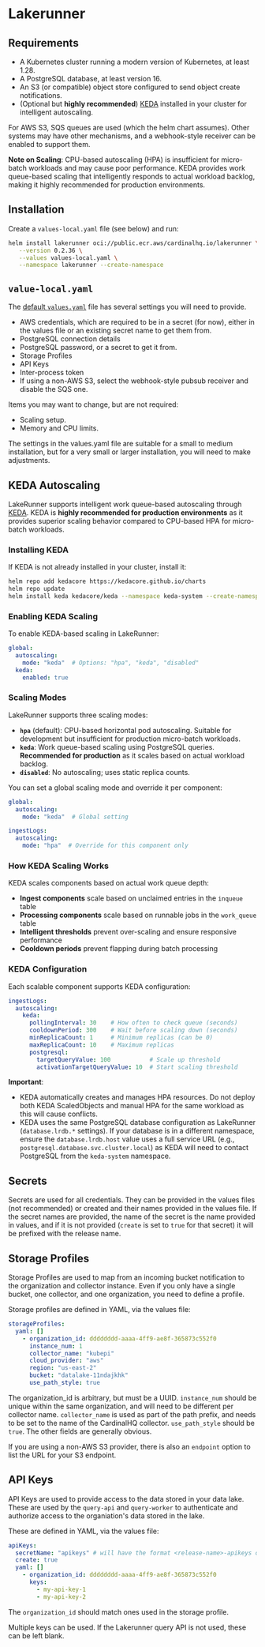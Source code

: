 # Lakerunner

## Requirements

* A Kubernetes cluster running a modern version of Kubernetes, at least 1.28.
* A PostgreSQL database, at least version 16.
* An S3 (or compatible) object store configured to send object create notifications.
* (Optional but **highly recommended**) [KEDA](https://keda.sh/) installed in your cluster for intelligent autoscaling.

For AWS S3, SQS queues are used (which the helm chart assumes).  Other systems may have
other mechanisms, and a webhook-style receiver can be enabled to support them.

**Note on Scaling**: CPU-based autoscaling (HPA) is insufficient for micro-batch workloads and may cause poor performance. KEDA provides work queue-based scaling that intelligently responds to actual workload backlog, making it highly recommended for production environments.

## Installation

Create a `values-local.yaml` file (see below) and run:

```sh
helm install lakerunner oci://public.ecr.aws/cardinalhq.io/lakerunner \
   --version 0.2.36 \
   --values values-local.yaml \
   --namespace lakerunner --create-namespace
```

## `value-local.yaml`

The [default `values.yaml`](https://github.com/cardinalhq/charts/blob/main/lakerunner/values.yaml) file has several settings you will need to provide.

* AWS credentials, which are required to be in a secret (for now), either in the values file or an existing secret name to get them from.
* PostgreSQL connection details
* PostgreSQL password, or a secret to get it from.
* Storage Profiles
* API Keys
* Inter-process token
* If using a non-AWS S3, select the webhook-style pubsub receiver and disable the SQS one.

Items you may want to change, but are not required:

* Scaling setup.
* Memory and CPU limits.

The settings in the values.yaml file are suitable for a small to medium installation,
but for a very small or larger installation, you will need to make adjustments.

## KEDA Autoscaling

LakeRunner supports intelligent work queue-based autoscaling through [KEDA](https://keda.sh/). KEDA is **highly recommended for production environments** as it provides superior scaling behavior compared to CPU-based HPA for micro-batch workloads.

### Installing KEDA

If KEDA is not already installed in your cluster, install it:

```bash
helm repo add kedacore https://kedacore.github.io/charts
helm repo update
helm install keda kedacore/keda --namespace keda-system --create-namespace
```

### Enabling KEDA Scaling

To enable KEDA-based scaling in LakeRunner:

```yaml
global:
  autoscaling:
    mode: "keda"  # Options: "hpa", "keda", "disabled"
  keda:
    enabled: true
```

### Scaling Modes

LakeRunner supports three scaling modes:

- **`hpa`** (default): CPU-based horizontal pod autoscaling. Suitable for development but insufficient for production micro-batch workloads.
- **`keda`**: Work queue-based scaling using PostgreSQL queries. **Recommended for production** as it scales based on actual workload backlog.
- **`disabled`**: No autoscaling; uses static replica counts.

You can set a global scaling mode and override it per component:

```yaml
global:
  autoscaling:
    mode: "keda"  # Global setting

ingestLogs:
  autoscaling:
    mode: "hpa"  # Override for this component only
```

### How KEDA Scaling Works

KEDA scales components based on actual work queue depth:

- **Ingest components** scale based on unclaimed entries in the `inqueue` table
- **Processing components** scale based on runnable jobs in the `work_queue` table  
- **Intelligent thresholds** prevent over-scaling and ensure responsive performance
- **Cooldown periods** prevent flapping during batch processing

### KEDA Configuration

Each scalable component supports KEDA configuration:

```yaml
ingestLogs:
  autoscaling:
    keda:
      pollingInterval: 30    # How often to check queue (seconds)
      cooldownPeriod: 300    # Wait before scaling down (seconds)
      minReplicaCount: 1     # Minimum replicas (can be 0)
      maxReplicaCount: 10    # Maximum replicas
      postgresql:
        targetQueryValue: 100           # Scale up threshold
        activationTargetQueryValue: 10  # Start scaling threshold
```

**Important**:
- KEDA automatically creates and manages HPA resources. Do not deploy both KEDA ScaledObjects and manual HPA for the same workload as this will cause conflicts.
- KEDA uses the same PostgreSQL database configuration as LakeRunner (`database.lrdb.*` settings). If your database is in a different namespace, ensure the `database.lrdb.host` value uses a full service URL (e.g., `postgresql.database.svc.cluster.local`) as KEDA will need to contact PostgreSQL from the `keda-system` namespace.

## Secrets

Secrets are used for all credentials.  They can be provided in the values files (not recommended) or
created and their names provided in the values file.  If the secret names are provided, the name of
the secret is the name provided in values, and if it is not provided (`create` is set to `true` for that
secret) it will be prefixed with the release name.

## Storage Profiles

Storage Profiles are used to map from an incoming bucket notification to the organization
and collector instance.  Even if you only have a single bucket, one collector, and one
organization, you need to define a profile.

Storage profiles are defined in YAML, via the values file:

```yaml
storageProfiles:
  yaml: []
    - organization_id: dddddddd-aaaa-4ff9-ae8f-365873c552f0
      instance_num: 1
      collector_name: "kubepi"
      cloud_provider: "aws"
      region: "us-east-2"
      bucket: "datalake-11ndajkhk"
      use_path_style: true
```

The organization_id is arbitrary, but must be a UUID.
`instance_num` should be unique within the same organization, and will need to be different per collector name.
`collector_name` is used as part of the path prefix, and needs to be set to the name of the CardinalHQ collector.
`use_path_style` should be `true`.
The other fields are generally obvious.

If you are using a non-AWS S3 provider, there is also an `endpoint` option to list the URL for your S3
endpoint.

## API Keys

API Keys are used to provide access to the data stored in your data lake.  These
are used by the `query-api` and `query-worker` to authenticate and authorize
access to the organiation's data stored in the lake.

These are defined in YAML, via the values file:

```yaml
apiKeys:
  secretName: "apikeys" # will have the format <release-name>-apikeys once deployed
  create: true
  yaml: []
    - organization_id: dddddddd-aaaa-4ff9-ae8f-365873c552f0
      keys:
        - my-api-key-1
        - my-api-key-2
```

The `organization_id` should match ones used in the storage profile.

Multiple keys can be used.  If the Lakerunner query API is not used, these can be left blank.
